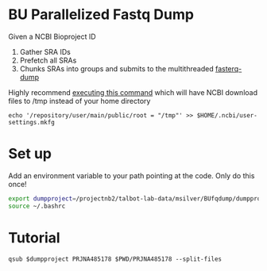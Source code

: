 # BU Parallelized Fastq Dump

Given a NCBI Bioproject ID
1. Gather SRA IDs
2. Prefetch all SRAs
3. Chunks SRAs into groups and submits to the multithreaded [fasterq-dump](https://github.com/ncbi/sra-tools/wiki/HowTo:-fasterq-dump)

Highly recommend [executing this command](https://www.biostars.org/p/159950/#160125) which will have NCBI download files to /tmp instead of your home directory

`echo '/repository/user/main/public/root = "/tmp"' >> $HOME/.ncbi/user-settings.mkfg`

# Set up
Add an environment variable to your path pointing at the code. Only do this once!

```bash
export dumpproject=/projectnb2/talbot-lab-data/msilver/BUfqdump/dumpproject.qsub
source ~/.bashrc
```

# Tutorial

`qsub $dumpproject PRJNA485178 $PWD/PRJNA485178 --split-files`

